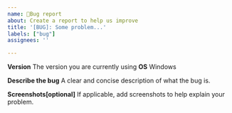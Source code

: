 ```yaml
---
name: 🐛Bug report
about: Create a report to help us improve
title: '[BUG]: Some problem...'
labels: ["bug"]
assignees: ''

---
```


**Version**
The version you are currently using
**OS**
Windows

**Describe the bug**
A clear and concise description of what the bug is.

**Screenshots[optional]**
If applicable, add screenshots to help explain your problem.

